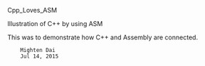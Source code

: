 Cpp_Loves_ASM

Illustration of C++ by using ASM

This was to demonstrate how C++ and Assembly are connected.


		Mighten Dai
		Jul 14, 2015